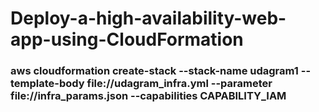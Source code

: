 # Deploy-a-high-availability-web-app-using-CloudFormation

### aws cloudformation create-stack --stack-name udagram1 --template-body file://udagram_infra.yml --parameter file://infra_params.json --capabilities CAPABILITY_IAM
